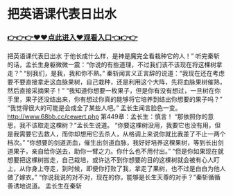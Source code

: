 # 把英语课代表日出水

### <a href="https://github.com/hytcd/huah/issues/1">👉👉👉♥♥点此进入♥观看入口👈👉👉</a>

把英语课代表日出水
于他长成什么样，是神是魔完全看栽种它的人！”
    听完秦斩的话，孟长生身躯微微一震：“你说的有些道理，不过我们该不该现在将这棵树拿走？”
    “别我们，是我，我和你不熟。”
    秦斩闻言义正言辞的说道：“我现在还在考虑要不要直接拿走这血脉果树，自己栽种，还是利用这个大阵，先将血脉果树催熟，然后直接采摘果子！”
    “我知道你想要一枚果子，但是你有没有想过，一旦树在你手里，果子还没结出来，你有想过你真的能够将它培养到结出你想要的果子吗？”
    “我觉得很大的可能是会成全了某些人吧。”
    孟长生闻言脸色一变。
http://www.68bb.cc/cewert.php
第449章：孟长生：慎言！
    “那依照你的意思，我不该取走这棵树？”孟长生说道。
    “你要这棵树没用，我要它也没有用，但是我需要它去救人，而你却想用它去杀人，从格调上来说你就比我差了不止一两个档次。”
    “你想要的剑道沥血，催生出剑道血脉，我好好培养这棵果树，等到长出剑道果子，亲自给你送去，助你一臂之力。你什么也不用付出。”
    “但是你如果现在就想要把这棵树拔走，自己栽培，或许达不到你想要的目的这棵树就会被有心人盯上，从你身上夺走，到时候，即便你打败了我，拿走了果树，也不过是白白为他人做了嫁衣。”
    “你说我说的对不对，现在的你，能够是长生天尊的对手？”秦斩循循善诱地说道。
    孟长生在秦斩

